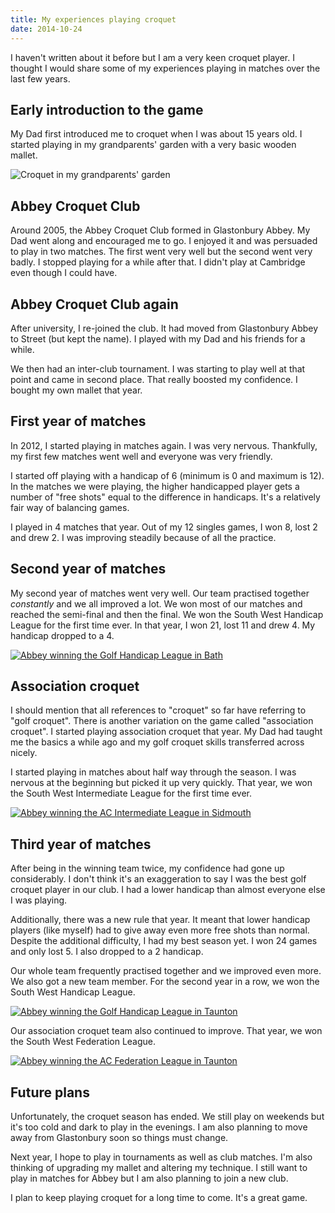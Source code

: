 ```yaml
---
title: My experiences playing croquet
date: 2014-10-24
---
```


I haven't written about it before but I am a very keen croquet player. I thought I would share some of my experiences playing in matches over the last few years. 


## Early introduction to the game

My Dad first introduced me to croquet when I was about 15 years old. I started playing in my grandparents' garden with a very basic wooden mallet. 

![Croquet in my grandparents' garden](/images/my-experiences-playing-croquet/croquet-in-garden.jpg)

## Abbey Croquet Club

Around 2005, the Abbey Croquet Club formed in Glastonbury Abbey. My Dad went along and encouraged me to go. I enjoyed it and was persuaded to play in two matches. The first went very well but the second went very badly. I stopped playing for a while after that. I didn't play at Cambridge even though I could have. 

## Abbey Croquet Club again

After university, I re-joined the club. It had moved from Glastonbury Abbey to Street (but kept the name). I played with my Dad and his friends for a while. 

We then had an inter-club tournament. I was starting to play well at that point and came in second place. That really boosted my confidence. I bought my own mallet that year.

## First year of matches

In 2012, I started playing in matches again. I was very nervous. Thankfully, my first few matches went well and everyone was very friendly.

I started off playing with a handicap of 6 (minimum is 0 and maximum is 12). In the matches we were playing, the higher handicapped player gets a number of "free shots" equal to the difference in handicaps. It's a relatively fair way of balancing games.

I played in 4 matches that year. Out of my 12 singles games, I won 8, lost 2 and drew 2. I was improving steadily because of all the practice. 

## Second year of matches

My second year of matches went very well. Our team practised together *constantly* and we all improved a lot. We won most of our matches and reached the semi-final and then the final. We won the South West Handicap League for the first time ever. In that year, I won 21, lost 11 and drew 4. My handicap dropped to a 4.

[![Abbey winning the Golf Handicap League in Bath](/images/my-experiences-playing-croquet/bath-final.jpg)](http://www.centralsomersetgazette.co.uk/Abbey-Croquet-Club-win-South-West-Handicap-Final/story-19912247-detail/story.html)

## Association croquet

I should mention that all references to "croquet" so far have referring to "golf croquet". There is another variation on the game called "association croquet". I started playing association croquet that year. My Dad had taught me the basics a while ago and my golf croquet skills transferred across nicely. 

I started playing in matches about half way through the season. I was nervous at the beginning but picked it up very quickly. That year, we won the South West Intermediate League for the first time ever.

[![Abbey winning the AC Intermediate League in Sidmouth](/images/my-experiences-playing-croquet/sidmouth-final.jpg)](http://www.centralsomersetgazette.co.uk/Abbey-Croquet-Club-beat-Bath-win-South-West-title/story-19849150-detail/story.html)

## Third year of matches

After being in the winning team twice, my confidence had gone up considerably. I don't think it's an exaggeration to say I was the best golf croquet player in our club. I had a lower handicap than almost everyone else I was playing. 

Additionally, there was a new rule that year. It meant that lower handicap players (like myself) had to give away even more free shots than normal. Despite the additional difficulty, I had my best season yet. I won 24 games and only lost 5. I also dropped to a 2 handicap.

Our whole team frequently practised together and we improved even more. We also got a new team member. For the second year in a row, we won the South West Handicap League.

[![Abbey winning the Golf Handicap League in Taunton](/images/my-experiences-playing-croquet/taunton-final.jpg)](http://www.centralsomersetgazette.co.uk/Abbey-Croquet-Club-triumph-South-West-Handicap/story-23184624-detail/story.html)

Our association croquet team also continued to improve. That year, we won the South West Federation League. 

[![Abbey winning the AC Federation League in Taunton](/images/my-experiences-playing-croquet/cheltenham-final.jpg)](http://www.centralsomersetgazette.co.uk/Abbey-Croquet-Club-win-South-West-Federation/story-23026871-detail/story.html)

## Future plans

Unfortunately, the croquet season has ended. We still play on weekends but it's too cold and dark to play in the evenings. I am also planning to move away from Glastonbury soon so things must change. 

Next year, I hope to play in tournaments as well as club matches. I'm also thinking of upgrading my mallet and altering my technique. I still want to play in matches for Abbey but I am also planning to join a new club.

I plan to keep playing croquet for a long time to come. It's a great game. 
